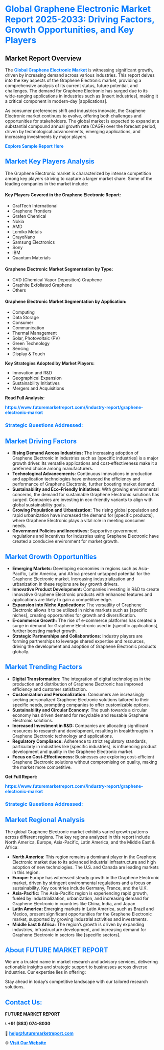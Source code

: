 <h1 style="color: #007BFF;">Global Graphene Electronic Market Report 2025-2033: Driving Factors, Growth Opportunities, and Key Players</h1>

<section id="overview">
<h2>Market Report Overview</h2>
<p>The <a href="https://www.futuremarketreport.com//industry-report/graphene-electronic-market" style="color: #007BFF; text-decoration: none;"><strong>Global Graphene Electronic Market</strong></a> is witnessing significant growth, driven by increasing demand across various industries. This report delves into the key aspects of the Graphene Electronic market, providing a comprehensive analysis of its current status, future potential, and challenges. The demand for Graphene Electronic has surged due to its wide-ranging applications in industries such as [insert industries], making it a critical component in modern-day [applications].</p>
<p>As consumer preferences shift and industries innovate, the Graphene Electronic market continues to evolve, offering both challenges and opportunities for stakeholders. The global market is expected to expand at a substantial compound annual growth rate (CAGR) over the forecast period, driven by technological advancements, emerging applications, and increasing investments by major players.</p>
</section>

<section id="overview">
<p><a href="https://www.futuremarketreport.com//request-sample/reportId=75706" style="color: #007BFF; text-decoration: none;"><strong>Explore Sample Report Here</strong></a></p>
</section>

<section id="key-players">
<h2 style="color: #007BFF;">Market Key Players Analysis</h2>
<p>The Graphene Electronic market is characterized by intense competition among key players striving to capture a larger market share. Some of the leading companies in the market include:</p>
<h4>Key Players Covered in the Graphene Electronic Report:</h4>
<ul><li>GrafTech International</li><li>Graphene Frontiers</li><li>Grafen Chemical</li><li>Nokia</li><li>AMD</li><li>Lomiko Metals</li><li>CrayoNano</li><li>Samsung Electronics</li><li>Sony</li><li>IBM</li><li>Quantum Materials</li></ul>
<h4>Graphene Electronic Market Segmentation by Type:</h4>
<ul><li>CVD (Chemical Vapor Deposition) Graphene</li><li>Graphite Exfoliated Graphene</li><li>Others</li></ul>

<h4>Graphene Electronic Market Segmentation by Application:</h4>
<ul><li>Computing</li><li>Data Storage</li><li>Consumer</li><li>Communication</li><li>Thermal Management</li><li>Solar, Photovoltaic (PV)</li><li>Green Technology</li><li>Sensing</li><li>Display &amp; Touch</li></ul>
<p><strong>Key Strategies Adopted by Market Players:</strong></p>
<ul>
<li>Innovation and R&D</li>
<li>Geographical Expansion</li>
<li>Sustainability Initiatives</li>
<li>Mergers and Acquisitions</li>
</ul>
</section>

<section>
<p><strong>Read Full Analysis: </strong></p><a href="https://www.futuremarketreport.com//industry-report/graphene-electronic-market" style="color: #007BFF; text-decoration: none;"><strong>https://www.futuremarketreport.com//industry-report/graphene-electronic-market</strong></a>
<h3 style="color: #007BFF;">Strategic Questions Addressed:</h3>
</section>

<section id="driving-factors">
<h2 style="color: #007BFF;">Market Driving Factors</h2>
<ul>
<li><strong>Rising Demand Across Industries:</strong> The increasing adoption of Graphene Electronic in industries such as [specific industries] is a major growth driver. Its versatile applications and cost-effectiveness make it a preferred choice among manufacturers.</li>
<li><strong>Technological Advancements:</strong> Continuous innovations in production and application technologies have enhanced the efficiency and performance of Graphene Electronic, further boosting market demand.</li>
<li><strong>Sustainability and Eco-Friendly Initiatives:</strong> With growing environmental concerns, the demand for sustainable Graphene Electronic solutions has surged. Companies are investing in eco-friendly variants to align with global sustainability goals.</li>
<li><strong>Growing Population and Urbanization:</strong> The rising global population and rapid urbanization have increased the demand for [specific products], where Graphene Electronic plays a vital role in meeting consumer needs.</li>
<li><strong>Government Policies and Incentives:</strong> Supportive government regulations and incentives for industries using Graphene Electronic have created a conducive environment for market growth.</li>
</ul>
</section>

<section id="growth-opportunities">
<h2 style="color: #007BFF;">Market Growth Opportunities</h2>
<ul>
<li><strong>Emerging Markets:</strong> Developing economies in regions such as Asia-Pacific, Latin America, and Africa present untapped potential for the Graphene Electronic market. Increasing industrialization and urbanization in these regions are key growth drivers.</li>
<li><strong>Innovative Product Development:</strong> Companies investing in R&D to create innovative Graphene Electronic products with enhanced features and applications are likely to gain a competitive edge.</li>
<li><strong>Expansion into Niche Applications:</strong> The versatility of Graphene Electronic allows it to be utilized in niche markets such as [specific niches], creating opportunities for growth and diversification.</li>
<li><strong>E-commerce Growth:</strong> The rise of e-commerce platforms has created a surge in demand for Graphene Electronic used in [specific applications], further boosting market growth.</li>
<li><strong>Strategic Partnerships and Collaborations:</strong> Industry players are forming partnerships to leverage shared expertise and resources, driving the development and adoption of Graphene Electronic products globally.</li>
</ul>
</section>

<section id="trending-factors">
<h2 style="color: #007BFF;">Market Trending Factors</h2>
<ul>
<li><strong>Digital Transformation:</strong> The integration of digital technologies in the production and distribution of Graphene Electronic has improved efficiency and customer satisfaction.</li>
<li><strong>Customization and Personalization:</strong> Consumers are increasingly seeking personalized Graphene Electronic solutions tailored to their specific needs, prompting companies to offer customizable options.</li>
<li><strong>Sustainability and Circular Economy:</strong> The push towards a circular economy has driven demand for recyclable and reusable Graphene Electronic solutions.</li>
<li><strong>Increased Investment in R&D:</strong> Companies are allocating significant resources to research and development, resulting in breakthroughs in Graphene Electronic technology and applications.</li>
<li><strong>Regulatory Compliance:</strong> Adherence to strict regulatory standards, particularly in industries like [specific industries], is influencing product development and quality in the Graphene Electronic market.</li>
<li><strong>Focus on Cost-Effectiveness:</strong> Businesses are exploring cost-efficient Graphene Electronic solutions without compromising on quality, making the market more competitive.</li>
</ul>
</section>

<section>
<p><strong>Get Full Report: </strong></p><a href="https://www.futuremarketreport.com//industry-report/graphene-electronic-market" style="color: #007BFF; text-decoration: none;"><strong>https://www.futuremarketreport.com//industry-report/graphene-electronic-market</strong></a>
<h3 style="color: #007BFF;">Strategic Questions Addressed:</h3>
</section>


<section id="regional-analysis">
<h2 style="color: #007BFF;">Market Regional Analysis</h2>
<p>The global Graphene Electronic market exhibits varied growth patterns across different regions. The key regions analyzed in this report include North America, Europe, Asia-Pacific, Latin America, and the Middle East & Africa:</p>
<ul>
<li><strong>North America:</strong> This region remains a dominant player in the Graphene Electronic market due to its advanced industrial infrastructure and high adoption of new technologies. The U.S. and Canada are leading markets in this region.</li>
<li><strong>Europe:</strong> Europe has witnessed steady growth in the Graphene Electronic market, driven by stringent environmental regulations and a focus on sustainability. Key countries include Germany, France, and the U.K.</li>
<li><strong>Asia-Pacific:</strong> The Asia-Pacific region is experiencing rapid growth, fueled by industrialization, urbanization, and increasing demand for Graphene Electronic in countries like China, India, and Japan.</li>
<li><strong>Latin America:</strong> Emerging markets in Latin America, such as Brazil and Mexico, present significant opportunities for the Graphene Electronic market, supported by growing industrial activities and investments.</li>
<li><strong>Middle East & Africa:</strong> The region’s growth is driven by expanding industries, infrastructure development, and increasing demand for Graphene Electronic in sectors like [specific sectors].</li>
</ul>
</section>

<footer>
<h2 style="color: #007BFF;">About FUTURE MARKET REPORT</h2>
<p>We are a trusted name in market research and advisory services, delivering actionable insights and strategic support to businesses across diverse industries. Our expertise lies in offering:</p>

<p>Stay ahead in today’s competitive landscape with our tailored research solutions.</p>

<h2 style="color: #007BFF;">Contact Us:</h2>
<p><strong>FUTURE MARKET REPORT</strong></p>
<p>📞 <strong>+91 (883) 074-8030</strong></p>
<p>📧 <strong><a href="mailto:help@futuremarketreport.com" style="color: #007BFF;">help@futuremarketreport.com</a></strong></p>
<p>🌐 <strong><a href="https://www.futuremarketreport.com/" style="color: #007BFF;">Visit Our Website</a></strong></p>
</footer>
